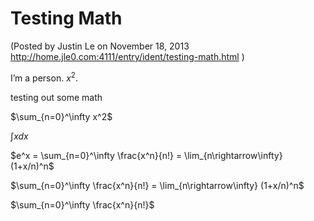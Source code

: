 Testing Math
============

(Posted by Justin Le on November 18, 2013 <http://home.jle0.com:4111/entry/ident/testing-math.html> )

I’m a person. $x^2$.

testing out some math

$\sum_{n=0}^\infty x^2$

$\int x dx$

$e^x = \sum_{n=0}^\infty \frac{x^n}{n!} = \lim_{n\rightarrow\infty} (1+x/n)^n$

$\sum_{n=0}^\infty \frac{x^n}{n!} = \lim_{n\rightarrow\infty} (1+x/n)^n$

$\sum_{n=0}^\infty \frac{x^n}{n!}$
